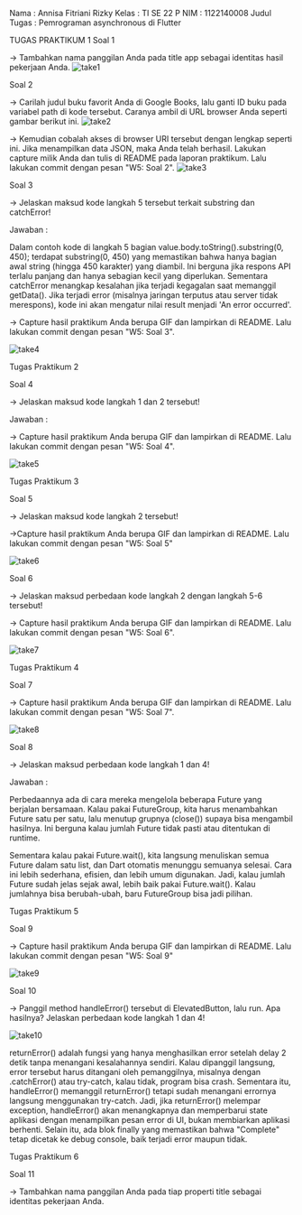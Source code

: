 Nama		: Annisa Fitriani Rizky
Kelas		: TI SE 22 P
NIM		    : 1122140008
Judul Tugas	: Pemrograman asynchronous di Flutter


TUGAS PRAKTIKUM 1
Soal 1

-> Tambahkan nama panggilan Anda pada title app sebagai identitas hasil pekerjaan Anda.
![take1](./Images/nama.png)



Soal 2

-> Carilah judul buku favorit Anda di Google Books, lalu ganti ID buku pada variabel path di kode tersebut. Caranya ambil di URL browser Anda seperti gambar berikut ini.
![take2](./Images/judul.png)


-> Kemudian cobalah akses di browser URI tersebut dengan lengkap seperti ini. Jika menampilkan data JSON, maka Anda telah berhasil. Lakukan capture milik Anda dan tulis di README pada laporan praktikum. Lalu lakukan commit dengan pesan "W5: Soal 2".
![take3](./Images/detail_buku.png)

Soal 3

-> Jelaskan maksud kode langkah 5 tersebut terkait substring dan catchError!

Jawaban :

Dalam contoh kode di langkah 5 bagian value.body.toString().substring(0, 450); terdapat substring(0, 450) yang memastikan bahwa hanya bagian awal string (hingga 450 karakter) yang diambil. Ini berguna jika respons API terlalu panjang dan hanya sebagian kecil yang diperlukan.
Sementara catchError menangkap kesalahan jika terjadi kegagalan saat memanggil getData(). Jika terjadi error (misalnya jaringan terputus atau server tidak merespons), kode ini akan mengatur nilai result menjadi 'An error occurred'.

-> Capture hasil praktikum Anda berupa GIF dan lampirkan di README. Lalu lakukan commit dengan pesan "W5: Soal 3".

![take4](./Images/soal3.gif)


Tugas Praktikum 2

Soal 4

-> Jelaskan maksud kode langkah 1 dan 2 tersebut!

Jawaban :

-> Capture hasil praktikum Anda berupa GIF dan lampirkan di README. Lalu lakukan commit dengan pesan "W5: Soal 4".

![take5](./Images/soal4.gif)


Tugas Praktikum 3

Soal 5

-> Jelaskan maksud kode langkah 2 tersebut!


->Capture hasil praktikum Anda berupa GIF dan lampirkan di README. Lalu lakukan commit dengan pesan "W5: Soal 5"

![take6](./Images/soal5.gif)


Soal 6

-> Jelaskan maksud perbedaan kode langkah 2 dengan langkah 5-6 tersebut!


-> Capture hasil praktikum Anda berupa GIF dan lampirkan di README. Lalu lakukan commit dengan pesan "W5: Soal 6".

![take7](./Images/soal6.gif)


Tugas Praktikum 4


Soal 7

-> Capture hasil praktikum Anda berupa GIF dan lampirkan di README. Lalu lakukan commit dengan pesan "W5: Soal 7".

![take8](./Images/soal7.gif)

Soal 8

-> Jelaskan maksud perbedaan kode langkah 1 dan 4!

Jawaban :

Perbedaannya ada di cara mereka mengelola beberapa Future yang berjalan bersamaan. 
Kalau pakai FutureGroup, kita harus menambahkan Future satu per satu, lalu menutup grupnya (close()) supaya bisa mengambil hasilnya. Ini berguna kalau jumlah Future tidak pasti atau ditentukan di runtime.

Sementara kalau pakai Future.wait(), kita langsung menuliskan semua Future dalam satu list, dan Dart otomatis menunggu semuanya selesai. Cara ini lebih sederhana, efisien, dan lebih umum digunakan.
Jadi, kalau jumlah Future sudah jelas sejak awal, lebih baik pakai Future.wait(). Kalau jumlahnya bisa berubah-ubah, baru FutureGroup bisa jadi pilihan.


Tugas Praktikum 5


Soal 9


-> Capture hasil praktikum Anda berupa GIF dan lampirkan di README. Lalu lakukan commit dengan pesan "W5: Soal 9"

![take9](./Images/soal9.gif)

Soal 10


-> Panggil method handleError() tersebut di ElevatedButton, lalu run. Apa hasilnya? Jelaskan perbedaan kode langkah 1 dan 4!

![take10](./Images/soal10.gif)

returnError() adalah fungsi yang hanya menghasilkan error setelah delay 2 detik tanpa menangani kesalahannya sendiri. Kalau dipanggil langsung, error tersebut harus ditangani oleh pemanggilnya, misalnya dengan .catchError() atau try-catch, kalau tidak, program bisa crash. Sementara itu, handleError() memanggil returnError() tetapi sudah menangani errornya langsung menggunakan try-catch. Jadi, jika returnError() melempar exception, handleError() akan menangkapnya dan memperbarui state aplikasi dengan menampilkan pesan error di UI, bukan membiarkan aplikasi berhenti. Selain itu, ada blok finally yang memastikan bahwa "Complete" tetap dicetak ke debug console, baik terjadi error maupun tidak.


Tugas Praktikum 6

Soal 11


-> Tambahkan nama panggilan Anda pada tiap properti title sebagai identitas pekerjaan Anda.


